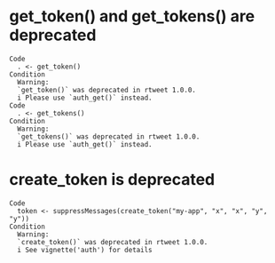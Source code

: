 # get_token() and get_tokens() are deprecated

    Code
      . <- get_token()
    Condition
      Warning:
      `get_token()` was deprecated in rtweet 1.0.0.
      i Please use `auth_get()` instead.
    Code
      . <- get_tokens()
    Condition
      Warning:
      `get_tokens()` was deprecated in rtweet 1.0.0.
      i Please use `auth_get()` instead.

# create_token is deprecated

    Code
      token <- suppressMessages(create_token("my-app", "x", "x", "y", "y"))
    Condition
      Warning:
      `create_token()` was deprecated in rtweet 1.0.0.
      i See vignette('auth') for details

